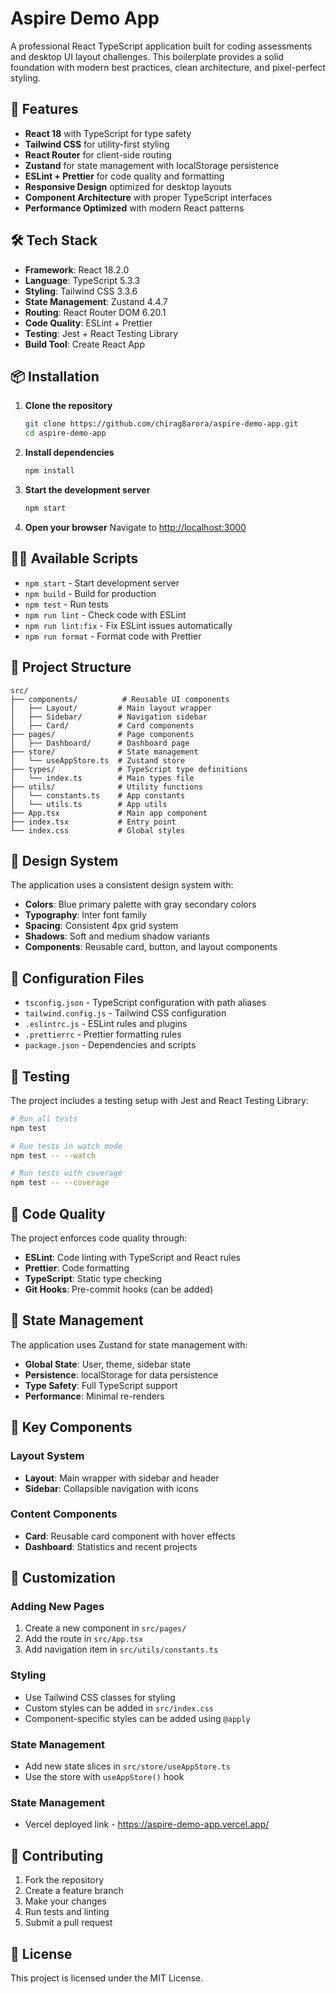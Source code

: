 # Aspire Demo App

A professional React TypeScript application built for coding assessments and desktop UI layout challenges. This boilerplate provides a solid foundation with modern best practices, clean architecture, and pixel-perfect styling.

## 🚀 Features

- **React 18** with TypeScript for type safety
- **Tailwind CSS** for utility-first styling
- **React Router** for client-side routing
- **Zustand** for state management with localStorage persistence
- **ESLint + Prettier** for code quality and formatting
- **Responsive Design** optimized for desktop layouts
- **Component Architecture** with proper TypeScript interfaces
- **Performance Optimized** with modern React patterns

## 🛠 Tech Stack

- **Framework**: React 18.2.0
- **Language**: TypeScript 5.3.3
- **Styling**: Tailwind CSS 3.3.6
- **State Management**: Zustand 4.4.7
- **Routing**: React Router DOM 6.20.1
- **Code Quality**: ESLint + Prettier
- **Testing**: Jest + React Testing Library
- **Build Tool**: Create React App

## 📦 Installation

1. **Clone the repository**

   ```bash
   git clone https://github.com/chirag8arora/aspire-demo-app.git
   cd aspire-demo-app
   ```

2. **Install dependencies**

   ```bash
   npm install
   ```

3. **Start the development server**

   ```bash
   npm start
   ```

4. **Open your browser**
   Navigate to [http://localhost:3000](http://localhost:3000)

## 🏃‍♂️ Available Scripts

- `npm start` - Start development server
- `npm build` - Build for production
- `npm test` - Run tests
- `npm run lint` - Check code with ESLint
- `npm run lint:fix` - Fix ESLint issues automatically
- `npm run format` - Format code with Prettier

## 📁 Project Structure

```
src/
├── components/          # Reusable UI components
│   ├── Layout/         # Main layout wrapper
│   ├── Sidebar/        # Navigation sidebar
│   ├── Card/           # Card components
├── pages/              # Page components
│   ├── Dashboard/      # Dashboard page
├── store/              # State management
│   └── useAppStore.ts  # Zustand store
├── types/              # TypeScript type definitions
│   └── index.ts        # Main types file
├── utils/              # Utility functions
│   └── constants.ts    # App constants
│   └── utils.ts        # App utils
├── App.tsx             # Main app component
├── index.tsx           # Entry point
└── index.css           # Global styles
```

## 🎨 Design System

The application uses a consistent design system with:

- **Colors**: Blue primary palette with gray secondary colors
- **Typography**: Inter font family
- **Spacing**: Consistent 4px grid system
- **Shadows**: Soft and medium shadow variants
- **Components**: Reusable card, button, and layout components

## 🔧 Configuration Files

- `tsconfig.json` - TypeScript configuration with path aliases
- `tailwind.config.js` - Tailwind CSS configuration
- `.eslintrc.js` - ESLint rules and plugins
- `.prettierrc` - Prettier formatting rules
- `package.json` - Dependencies and scripts

## 🧪 Testing

The project includes a testing setup with Jest and React Testing Library:

```bash
# Run all tests
npm test

# Run tests in watch mode
npm test -- --watch

# Run tests with coverage
npm test -- --coverage
```

## 📝 Code Quality

The project enforces code quality through:

- **ESLint**: Code linting with TypeScript and React rules
- **Prettier**: Code formatting
- **TypeScript**: Static type checking
- **Git Hooks**: Pre-commit hooks (can be added)

## 🔄 State Management

The application uses Zustand for state management with:

- **Global State**: User, theme, sidebar state
- **Persistence**: localStorage for data persistence
- **Type Safety**: Full TypeScript support
- **Performance**: Minimal re-renders

## 🎯 Key Components

### Layout System

- **Layout**: Main wrapper with sidebar and header
- **Sidebar**: Collapsible navigation with icons

### Content Components

- **Card**: Reusable card component with hover effects
- **Dashboard**: Statistics and recent projects

## 🔧 Customization

### Adding New Pages

1. Create a new component in `src/pages/`
2. Add the route in `src/App.tsx`
3. Add navigation item in `src/utils/constants.ts`

### Styling

- Use Tailwind CSS classes for styling
- Custom styles can be added in `src/index.css`
- Component-specific styles can be added using `@apply`

### State Management

- Add new state slices in `src/store/useAppStore.ts`
- Use the store with `useAppStore()` hook

### State Management
- Vercel deployed link - https://aspire-demo-app.vercel.app/

## 🤝 Contributing

1. Fork the repository
2. Create a feature branch
3. Make your changes
4. Run tests and linting
5. Submit a pull request

## 📄 License

This project is licensed under the MIT License.

